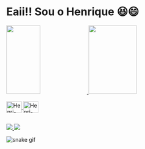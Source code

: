 # Eaii!! Sou o Henrique 😆😄
<div>
<a href="htps://github.com/HenriqueFLeao" >
<img height="180em" width=" 42% " src="https://github-readme-stats.vercel.app/api?username=HenriqueFLeao&show_icons=true&theme=tokyonight" / >
<img height="180em" width="50%" src="https://github-readme-stats.vercel.app/api/top-langs/?username=HenriqueFLeao&layout=compact&langs_count=16&theme=tokyonight" / >
</div>

<div style=" display: inline_block "> <br>
  <img align="center" alt="Henri-CSS" height="30" width="40" src="https://cdn.jsdelivr.net/gh/devicons/devicon/icons/css3/css3-original.svg" />
  <img align="center" alt="Henri-HTML" height="30" width="40" src="https://cdn.jsdelivr.net/gh/devicons/devicon/icons/html5/html5-original.svg" />  
</div>

##

<div>
<a href="mailto:henriquefleao@gmail.com"> <img src="https://img.shields.io/badge/Gmail-D14836?style=for-the-badge&logo=gmail&logoColor=white" target="_blank " >  </a>
<a href="https://www.linkedin.com/in/henrique-leão-279224210/"> <img src="https://img.shields.io/badge/LinkedIn-0077B5?style=for-the-badge&logo=linkedin&logoColor=white" target="_blank" > </a>
</div>

![snake gif](https://github.com/HenriqueFLeao/HenriqueFLeao/blob/output/github-contribution-grid-snake.svg)
